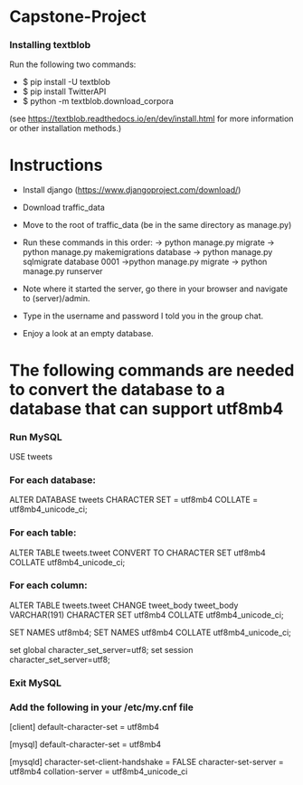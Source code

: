# Capstone-Project

### Installing textblob

Run the following two commands:
* $ pip install -U textblob
* $ pip install TwitterAPI
* $ python -m textblob.download_corpora

(see https://textblob.readthedocs.io/en/dev/install.html for more information or other installation methods.)


# Instructions

- Install django (https://www.djangoproject.com/download/)
- Download traffic_data
- Move to the root of traffic_data (be in the same directory as manage.py)
- Run these commands in this order:
-> python manage.py migrate
-> python manage.py makemigrations database
-> python manage.py sqlmigrate database 0001
->python manage.py migrate
-> python manage.py runserver

- Note where it started the server, go there in your browser and navigate to (server)/admin.
- Type in the username and password I told you in the group chat.
- Enjoy a look at an empty database.

# The following commands are needed to convert the database to a database that can support utf8mb4

### Run MySQL
USE tweets
### For each database:
ALTER DATABASE tweets CHARACTER SET = utf8mb4 COLLATE = utf8mb4_unicode_ci;
### For each table:
ALTER TABLE tweets.tweet CONVERT TO CHARACTER SET utf8mb4 COLLATE utf8mb4_unicode_ci;
### For each column:
ALTER TABLE tweets.tweet CHANGE tweet_body tweet_body VARCHAR(191) CHARACTER SET utf8mb4 COLLATE utf8mb4_unicode_ci;

SET NAMES utf8mb4;
SET NAMES utf8mb4 COLLATE utf8mb4_unicode_ci;

set global character_set_server=utf8;
set session character_set_server=utf8;

### Exit MySQL

### Add the following in your /etc/my.cnf file
[client]
default-character-set = utf8mb4

[mysql]
default-character-set = utf8mb4

[mysqld]
character-set-client-handshake = FALSE
character-set-server = utf8mb4
collation-server = utf8mb4_unicode_ci
